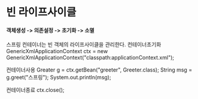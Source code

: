 # 빈 라이프사이클  

#### 객체생성 -> 의존설정 -> 초기화 -> 소멸  

스프링 컨테이너는 빈 객체의 라이프사이클을 관리한다.
컨테이너초기화
GenericXmlApplicationContext ctx = new GenericXmlApplicationContext("classpath:applicationContext.xml");



컨테이너사용
Greater g = ctx.getBean("greeter", Greeter.class);
String msg = g.greet("스프링");
System.out.println(msg);


컨테이너종료
ctx.close();

